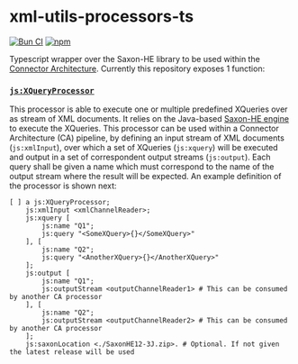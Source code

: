 # xml-utils-processors-ts

[![Bun CI](https://github.com/julianrojas87/xml-utils-processors-ts/actions/workflows/build-test.yml/badge.svg)](https://github.com/julianrojas87/xml-utils-processors-ts/actions/workflows/build-test.yml) [![npm](https://img.shields.io/npm/v/xml-utils-processors-ts.svg?style=popout)](https://npmjs.com/package/xml-utils-processors-ts)

Typescript wrapper over the Saxon-HE library to be used within the [Connector Architecture](https://the-connector-architecture.github.io/site/docs/1_Home). Currently this repository exposes 1 function:

### [`js:XQueryProcessor`](https://github.com/julianrojas87/xml-utils-processors-ts/blob/main/processors.ttl#L9)

This processor is able to execute one or multiple predefined XQueries over as stream of XML documents. It relies on the Java-based [Saxon-HE engine](https://github.com/Saxonica/Saxon-HE/) to execute the XQueries. This processor can be used within a Connector Architecture (CA) pipeline, by defining an input stream of XML documents (`js:xmlInput`), over which a set of XQueries (`js:xquery`) will be executed and output in a set of correspondent output streams (`js:output`). Each query shall be given a name which must correspond to the name of the output stream where the result will be expected. An example definition of the processor is shown next:

```turtle
[ ] a js:XQueryProcessor; 
    js:xmlInput <xmlChannelReader>;
    js:xquery [
        js:name "Q1";
        js:query "<SomeXQuery>{}</SomeXQuery>"
    ], [
        js:name "Q2";
        js:query "<AnotherXQuery>{}</AnotherXQuery>"
    ];
    js:output [
        js:name "Q1";
        js:outputStream <outputChannelReader1> # This can be consumed by another CA processor
    ], [
        js:name "Q2";
        js:outputStream <outputChannelReader2> # This can be consumed by another CA processor
    ];
    js:saxonLocation <./SaxonHE12-3J.zip>. # Optional. If not given the latest release will be used
```

